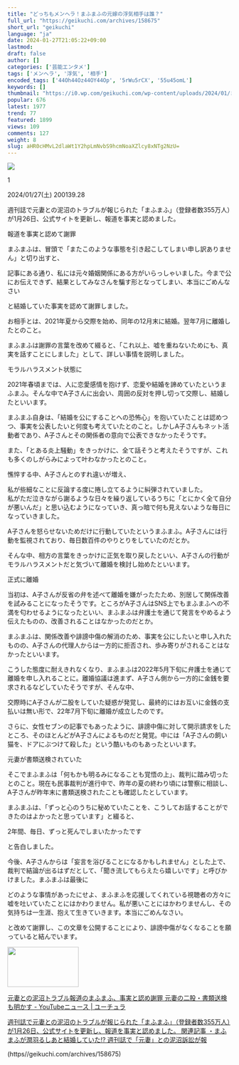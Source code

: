 ```yaml
---
title: "どっちもメンヘラ！まふまふの元嫁の浮気相手は誰？"
full_url: "https://geikuchi.com/archives/158675"
short_url: "geikuchi"
language: "ja"
date: 2024-01-27T21:05:22+09:00
lastmod: 
draft: false
author: []
categories: ['芸能エンタメ']
tags: ['メンヘラ', '浮気', '相手']
encoded_tags: ['44Oh44Oz44OY44Op', '5rWu5rCX', '55u45omL']
keywords: []
thumbnail: "https://i0.wp.com/geikuchi.com/wp-content/uploads/2024/01/まふ.jpg?fit=736%2C414&ssl=1"
popular: 676
latest: 1977
trend: 77
featured: 1899
views: 109
comments: 127
weight: 8
slug: aHR0cHMvL2dlaWt1Y2hpLmNvbS9hcmNoaXZlcy8xNTg2NzU=
---
```


![](https://i0.wp.com/geikuchi.com/wp-content/uploads/2024/01/まふ.jpg?fit=736%2C414&ssl=1)

<div><p class='t_h'><p>1 <p> 2024/01/27(土) 200139.28 </p></p></p><p> 週刊誌で元妻との泥沼のトラブルが報じられた「まふまふ」（登録者数355万人）が1月26日、公式サイトを更新し、報道を事実と認めました。 </p> <p>報道を事実と認めて謝罪</p> <p>まふまふは、冒頭で「またこのような事態を引き起こしてしまい申し訳ありません」と切り出すと、</p> <p>記事にある通り、私には元々婚姻関係にある方がいらっしゃいました。今まで公にお伝えできず、結果としてみなさんを騙す形となってしまい、本当にごめんなさい</p> <p>と結婚していた事実を認めて謝罪しました。</p> <p>お相手とは、2021年夏から交際を始め、同年の12月末に結婚。翌年7月に離婚したとのこと。</p> <p>まふまふは謝罪の言葉を改めて綴ると、「これ以上、嘘を重ねないためにも、真実を話すことにしました」として、詳しい事情を説明しました。</p> <p>モラルハラスメント状態に</p> <p>2021年春頃までは、人に恋愛感情を抱けず、恋愛や結婚を諦めていたというまふまふ。そんな中でA子さんに出会い、周囲の反対を押し切って交際し、結婚したといいます。</p> <p>まふまふ自身は、「結婚を公にすることへの恐怖心」を抱いていたことは認めつつ、事実を公表したいと何度も考えていたとのこと。しかしA子さんもネット活動者であり、A子さんとその関係者の意向で公表できなかったそうです。</p> <p>また、「とある炎上騒動」をきっかけに、全て話そうと考えたそうですが、これも多くのしがらみによって叶わなかったとのこと。</p> <p>憔悴する中、A子さんとのすれ違いが増え、</p> <p>私が些細なことに反論する度に捲し立てるように糾弾されていました。<br> 私がただ泣きながら謝るような日々を繰り返しているうちに「とにかく全て自分が悪いんだ」と思い込むようになっていき、真っ暗で何も見えないような毎日になっていきました。</p> <p>A子さんを怒らせないためだけに行動していたというまふまふ。A子さんには行動を監視されており、毎日数百件のやりとりをしていたのだとか。</p> <p>そんな中、相方の言葉をきっかけに正気を取り戻したといい、A子さんの行動がモラルハラスメントだと気づいて離婚を検討し始めたといいます。</p> <p>正式に離婚</p> <p>当初は、A子さんが反省の弁を述べて離婚を嫌がったたため、別居して関係改善を試みることになったそうです。ところがA子さんはSNS上でもまふまふへの不満を匂わせるようになったといい、まふまふは弁護士を通じて発言をやめるよう伝えたものの、改善されることはなかったのだとか。</p> <p>まふまふは、関係改善や誹謗中傷の解消のため、事実を公にしたいと申し入れたものの、A子さんの代理人からは一方的に拒否され、歩み寄りがされることはなかったといいます。</p> <p>こうした態度に耐えきれなくなり、まふまふは2022年5月下旬に弁護士を通じて離婚を申し入れることに。離婚協議は進まず、A子さん側から一方的に金銭を要求されるなどしていたそうですが、そんな中、</p> <p>交際時にA子さんが二股をしていた疑惑が発覚し、最終的にはお互いに金銭の支払いは無い形で、22年7月下旬に離婚が成立したのです。</p> <p>さらに、女性セブンの記事でもあったように、誹謗中傷に対して開示請求をしたところ、そのほとんどがA子さんによるものだと発覚。中には「A子さんの飼い猫を、ドアにぶつけて殺した」という酷いものもあったといいます。</p> <p>元妻が書類送検されていた</p> <p>そこでまふまふは「何もかも明るみになることも覚悟の上」、裁判に踏み切ったとのこと。現在も民事裁判が進行中で、昨年の夏の終わり頃には警察に相談し、A子さんが昨年末に書類送検されたことも確認したとしています。</p> <p>まふまふは、「ずっと心のうちに秘めていたことを、こうしてお話することができたのはよかったと思っています」と綴ると、</p> <p>2年間、毎日、ずっと死んでしまいたかったです</p> <p>と告白しました。</p> <p>今後、A子さんからは「妄言を浴びることになるかもしれません」とした上で、裁判で結論が出るはずだとして、「聞き流してもらえたら嬉しいです」と呼びかけました。まふまふは最後に</p> <p>どのような事情があったにせよ、まふまふを応援してくれている視聴者の方々に嘘を吐いていたことにはかわりません。私が悪いことにはかわりませんし、その気持ちは一生涯、抱えて生きていきます。本当にごめんなさい。</p> <p>と改めて謝罪し、この文章を公開することにより、誹謗中傷がなくなることを願っていると結んでいます。</p> <a rel='noopener' target='_blank' href='https//yutura.net/news/archives/108304' title='元妻との泥沼トラブル報道のまふまふ、事実と認め謝罪 元妻の二股・書類送検も明かす - YouTubeニュース | ユーチュラ' class='blogcard-wrap external-blogcard-wrap a-wrap cf'><p class='blogcard-label external-blogcard-label'><p class='fa'></p></p><img src='https//i0.wp.com/geikuchi.com/wp-content/uploads/cocoon-resources/blog-card-cache/23d0f7d4c7c404b643ff627276eab852.jpg?resize=160%2C90&ssl=1' alt='' class='blogcard-thumb-image external-blogcard-thumb-image' width='160' height='90'><p class='blogcard-title external-blogcard-title'>元妻との泥沼トラブル報道のまふまふ、事実と認め謝罪 元妻の二股・書類送検も明かす - YouTubeニュース | ユーチュラ</p><p class='blogcard-snippet external-blogcard-snippet'>週刊誌で元妻との泥沼のトラブルが報じられた「まふまふ」（登録者数355万人）が1月26日、公式サイトを更新し、報道を事実と認めました。 関連記事 ・まふまふが潤羽るしあと結婚していた!? 週刊誌で「元妻」との泥沼訴訟が報 </p></a> </div>

(https//geikuchi.com/archives/158675)
